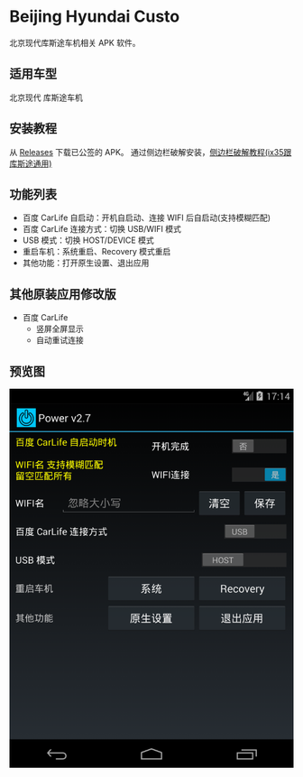 # Beijing Hyundai Custo

北京现代库斯途车机相关 APK 软件。

## 适用车型
北京现代 库斯途车机

## 安装教程
从 [Releases](https://github.com/FanchangWang/custo_power/releases/latest) 下载已公签的 APK。
通过侧边栏破解安装，[侧边栏破解教程(ix35跟库斯途通用)](https://www.dongchedi.com/ugc/article/7230446621241344524)

## 功能列表
- 百度 CarLife 自启动：开机自启动、连接 WIFI 后自启动(支持模糊匹配)
- 百度 CarLife 连接方式：切换 USB/WIFI 模式
- USB 模式：切换 HOST/DEVICE 模式
- 重启车机：系统重启、Recovery 模式重启
- 其他功能：打开原生设置、退出应用

## 其他原装应用修改版
- 百度 CarLife
  + 竖屏全屏显示
  + 自动重试连接

## 预览图
![预览图](img/1.png)
